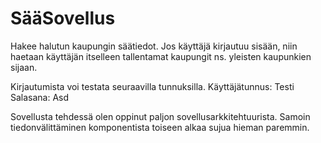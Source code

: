 # SääSovellus

Hakee halutun kaupungin säätiedot. Jos käyttäjä kirjautuu sisään,
niin haetaan käyttäjän itselleen tallentamat kaupungit ns.
yleisten kaupunkien sijaan.

Kirjautumista voi testata seuraavilla tunnuksilla.
Käyttäjätunnus: Testi
Salasana: Asd

Sovellusta tehdessä olen oppinut paljon sovellusarkkitehtuurista.
Samoin tiedonvälittäminen komponentista toiseen alkaa sujua hieman
paremmin.
